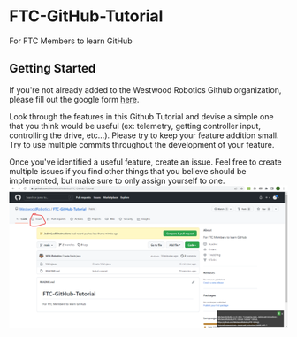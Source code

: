 # FTC-GitHub-Tutorial
For FTC Members to learn GitHub

## Getting Started
If you're not already added to the Westwood Robotics Github organization, please fill out the google form [here](https://docs.google.com/forms/d/e/1FAIpQLSem02o6UWvw7SDrx79-wWmDvUgLiNIrVyI_i_1ZKi8lNNkPrA/).

Look through the features in this Github Tutorial and devise a simple one that you think would be useful (ex: telemetry, getting controller input, controlling the drive, etc...). Please try to keep your feature addition small. Try to use multiple commits throughout the development of your feature.

Once you've identified a useful feature, create an issue. Feel free to create multiple issues if you find other things that you believe should be implemented, but make sure to only assign yourself to one. 
![](Tutorial_Images/DELETEME13.png)
